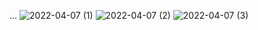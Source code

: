 ...
![2022-04-07 (1)](https://user-images.githubusercontent.com/92089004/162199959-9e803812-9b71-4195-8e14-c62a0efe9455.png)
![2022-04-07 (2)](https://user-images.githubusercontent.com/92089004/162200077-162e53cd-2844-40c0-ae34-740f3d7b098c.png)
![2022-04-07 (3)](https://user-images.githubusercontent.com/92089004/162200096-14ab9b24-10e1-4089-ad13-6871c15bc31b.png)
